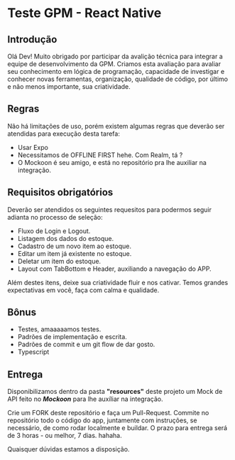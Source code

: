 # Teste GPM - React Native 

## Introdução 

  Olá Dev! Muito obrigado por participar da avalição técnica para integrar a equipe de desenvolvimento da GPM.
  Criamos esta avaliação para avaliar seu conhecimento em lógica de programação, capacidade de investigar e conhecer novas ferramentas, organização, qualidade de código, por último e não menos importante, sua     criatividade.

## Regras 
  Não há limitações de uso, porém existem algumas regras que deverão ser atendidas para execução desta tarefa: 
  - Usar Expo
  - Necessitamos de OFFLINE FIRST hehe. Com Realm, tá ?
  - O Mockoon é seu amigo, e está no repositório pra lhe auxiliar na integração. 

## Requisitos obrigatórios
  Deverão ser atendidos os seguintes requesitos para podermos seguir adianta no processo de seleção: 
  - Fluxo de Login e Logout.
  - Listagem dos dados do estoque.
  - Cadastro de um novo item ao estoque.
  - Editar um item já existente no estoque.
  - Deletar um item do estoque.
  - Layout com TabBottom e Header, auxiliando a navegação do APP.
    
  Além destes itens, deixe sua criatividade fluir e nos cativar. Temos grandes expectativas em você, faça com calma e qualidade.
  
## Bônus 
  - Testes, amaaaaamos testes.
  - Padrões de implementação e escrita.
  - Padrões de commit e um git flow de dar gosto.
  - Typescript
  
## Entrega 
Disponibilizamos dentro da pasta **"resources"** deste projeto um Mock de API feito no **_Mockoon_** para lhe auxíliar na integração. 

Crie um FORK deste repositório e faça um Pull-Request. Commite no repositório todo o código do app, juntamente com instruções, se necessário, de como rodar localmente e buildar.
O prazo para entrega será de 3 horas - ou melhor, 7 dias. hahaha.

Quaisquer dúvidas estamos a disposição. 
